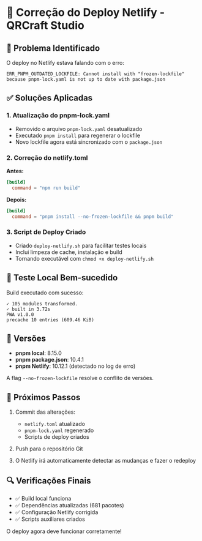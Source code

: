 # 🔧 Correção do Deploy Netlify - QRCraft Studio

## 🚨 Problema Identificado

O deploy no Netlify estava falando com o erro:
```
ERR_PNPM_OUTDATED_LOCKFILE: Cannot install with "frozen-lockfile" because pnpm-lock.yaml is not up to date with package.json
```

## ✅ Soluções Aplicadas

### 1. Atualização do pnpm-lock.yaml
- Removido o arquivo `pnpm-lock.yaml` desatualizado
- Executado `pnpm install` para regenerar o lockfile
- Novo lockfile agora está sincronizado com o `package.json`

### 2. Correção do netlify.toml
**Antes:**
```toml
[build]
  command = "npm run build"
```

**Depois:**
```toml
[build]
  command = "pnpm install --no-frozen-lockfile && pnpm build"
```

### 3. Script de Deploy Criado
- Criado `deploy-netlify.sh` para facilitar testes locais
- Inclui limpeza de cache, instalação e build
- Tornando executável com `chmod +x deploy-netlify.sh`

## 🧪 Teste Local Bem-sucedido

Build executado com sucesso:
```
✓ 105 modules transformed.
✓ built in 3.72s
PWA v1.0.0
precache 10 entries (609.46 KiB)
```

## 📝 Versões

- **pnpm local**: 8.15.0
- **pnpm package.json**: 10.4.1
- **pnpm Netlify**: 10.12.1 (detectado no log de erro)

A flag `--no-frozen-lockfile` resolve o conflito de versões.

## 🚀 Próximos Passos

1. Commit das alterações:
   - `netlify.toml` atualizado
   - `pnpm-lock.yaml` regenerado
   - Scripts de deploy criados

2. Push para o repositório Git

3. O Netlify irá automaticamente detectar as mudanças e fazer o redeploy

## 🔍 Verificações Finais

- ✅ Build local funciona
- ✅ Dependências atualizadas (681 pacotes)
- ✅ Configuração Netlify corrigida
- ✅ Scripts auxiliares criados

O deploy agora deve funcionar corretamente! 